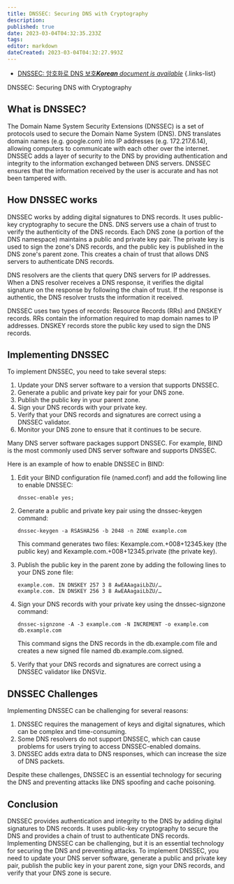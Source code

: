 ```yaml
---
title: DNSSEC: Securing DNS with Cryptography
description: 
published: true
date: 2023-03-04T04:32:35.233Z
tags: 
editor: markdown
dateCreated: 2023-03-04T04:32:27.993Z
---
```


- [DNSSEC: 암호화로 DNS 보호***Korean** document is available*](/ko/Knowledge-base/Network/dnssec-securing-dns-with-cryptography)
{.links-list}


DNSSEC: Securing DNS with Cryptography

What is DNSSEC?
---------------
The Domain Name System Security Extensions (DNSSEC) is a set of protocols used to secure the Domain Name System (DNS). DNS translates domain names (e.g. google.com) into IP addresses (e.g. 172.217.6.14), allowing computers to communicate with each other over the internet. DNSSEC adds a layer of security to the DNS by providing authentication and integrity to the information exchanged between DNS servers. DNSSEC ensures that the information received by the user is accurate and has not been tampered with.

How DNSSEC works
-----------------
DNSSEC works by adding digital signatures to DNS records. It uses public-key cryptography to secure the DNS. DNS servers use a chain of trust to verify the authenticity of the DNS records. Each DNS zone (a portion of the DNS namespace) maintains a public and private key pair. The private key is used to sign the zone's DNS records, and the public key is published in the DNS zone's parent zone. This creates a chain of trust that allows DNS servers to authenticate DNS records.

DNS resolvers are the clients that query DNS servers for IP addresses. When a DNS resolver receives a DNS response, it verifies the digital signature on the response by following the chain of trust. If the response is authentic, the DNS resolver trusts the information it received.

DNSSEC uses two types of records: Resource Records (RRs) and DNSKEY records. RRs contain the information required to map domain names to IP addresses. DNSKEY records store the public key used to sign the DNS records.

Implementing DNSSEC
--------------------
To implement DNSSEC, you need to take several steps:

1. Update your DNS server software to a version that supports DNSSEC.
2. Generate a public and private key pair for your DNS zone.
3. Publish the public key in your parent zone.
4. Sign your DNS records with your private key.
5. Verify that your DNS records and signatures are correct using a DNSSEC validator.
6. Monitor your DNS zone to ensure that it continues to be secure.

Many DNS server software packages support DNSSEC. For example, BIND is the most commonly used DNS server software and supports DNSSEC.

Here is an example of how to enable DNSSEC in BIND:

1. Edit your BIND configuration file (named.conf) and add the following line to enable DNSSEC:

   ```dnssec-enable yes;```

2. Generate a public and private key pair using the dnssec-keygen command:

   ```dnssec-keygen -a RSASHA256 -b 2048 -n ZONE example.com```

   This command generates two files: Kexample.com.+008+12345.key (the public key) and Kexample.com.+008+12345.private (the private key).

3. Publish the public key in the parent zone by adding the following lines to your DNS zone file:

   ```
   example.com. IN DNSKEY 257 3 8 AwEAAagaiLbZU/…
   example.com. IN DNSKEY 256 3 8 AwEAAagaiLbZU/…
   ```

4. Sign your DNS records with your private key using the dnssec-signzone command:

   ```dnssec-signzone -A -3 example.com -N INCREMENT -o example.com db.example.com```

   This command signs the DNS records in the db.example.com file and creates a new signed file named db.example.com.signed.

5. Verify that your DNS records and signatures are correct using a DNSSEC validator like DNSViz.

DNSSEC Challenges
-----------------
Implementing DNSSEC can be challenging for several reasons:

1. DNSSEC requires the management of keys and digital signatures, which can be complex and time-consuming.
2. Some DNS resolvers do not support DNSSEC, which can cause problems for users trying to access DNSSEC-enabled domains.
3. DNSSEC adds extra data to DNS responses, which can increase the size of DNS packets.

Despite these challenges, DNSSEC is an essential technology for securing the DNS and preventing attacks like DNS spoofing and cache poisoning.

Conclusion
----------
DNSSEC provides authentication and integrity to the DNS by adding digital signatures to DNS records. It uses public-key cryptography to secure the DNS and provides a chain of trust to authenticate DNS records. Implementing DNSSEC can be challenging, but it is an essential technology for securing the DNS and preventing attacks. To implement DNSSEC, you need to update your DNS server software, generate a public and private key pair, publish the public key in your parent zone, sign your DNS records, and verify that your DNS zone is secure.